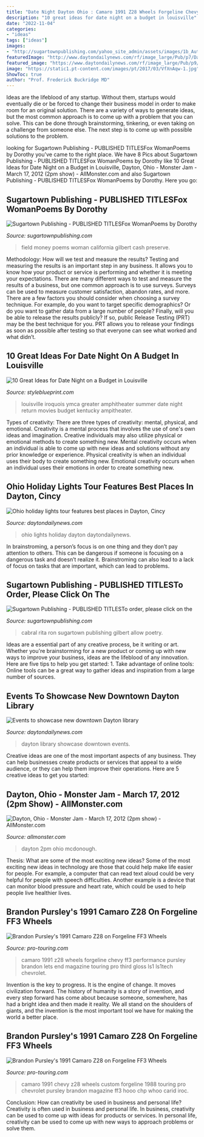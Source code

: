 ```yaml
---
title: "Date Night Dayton Ohio : Camaro 1991 Z28 Wheels Forgeline Chevy Ff3 Performance Pursley Brandon Lets End Magazine Touring Pro Third Gloss Ls1 Ls1tech Chevrolet"
description: "10 great ideas for date night on a budget in louisville"
date: "2022-11-04"
categories:
- "ideas"
tags: ["ideas"]
images:
- "http://sugartownpublishing.com/yahoo_site_admin/assets/images/1b_Author_photo_Ron_Cabral.63113149_std.jpg"
featuredImage: "http://www.daytondailynews.com/rf/image_large/Pub/p7/DaytonDailyNews/2016/12/29/Images/newsEngin.17269918_New-Dayton-Library-002.jpg"
featured_image: "https://www.daytondailynews.com/rf/image_large/Pub/p9/DaytonDailyNews/2018/11/20/Videos/4534851.vpx"
image: "https://static1.pt-content.com/images/pt/2017/03/VfXnAqw-1.jpg"
ShowToc: true
author: "Prof. Frederick Buckridge MD"
---
```



Ideas are the lifeblood of any startup. Without them, startups would eventually die or be forced to change their business model in order to make room for an original solution. There are a variety of ways to generate ideas, but the most common approach is to come up with a problem that you can solve. This can be done through brainstorming, tinkering, or even taking on a challenge from someone else. The next step is to come up with possible solutions to the problem.

	

		
looking for Sugartown Publishing - PUBLISHED TITLESFox WomanPoems by Dorothy you've came to the right place. We have 8 Pics about Sugartown Publishing - PUBLISHED TITLESFox WomanPoems by Dorothy like 10 Great Ideas for Date Night on a Budget in Louisville, Dayton, Ohio - Monster Jam - March 17, 2012 (2pm show) - AllMonster.com and also Sugartown Publishing - PUBLISHED TITLESFox WomanPoems by Dorothy. Here you go:
		
    
## Sugartown Publishing - PUBLISHED TITLESFox WomanPoems By Dorothy

<img loading=lazy src="http://sugartownpublishing.com/yahoo_site_admin/assets/images/Voices_from_the_Field_at_350_dpi.80123431_std.jpg" onerror="this.onerror=null;this.src='https://tse1.mm.bing.net/th?id=OIP.fjDD9v3ye_t8jggkGVyhbgHaLH&amp;pid=15.1';" alt="Sugartown Publishing - PUBLISHED TITLESFox WomanPoems by Dorothy">

_Source: sugartownpublishing.com_

>field money poems woman california gilbert cash preserve. 

	

Methodology: How will we test and measure the results?
Testing and measuring the results is an important step in any business. It allows you to know how your product or service is performing and whether it is meeting your expectations. There are many different ways to test and measure the results of a business, but one common approach is to use surveys. Surveys can be used to measure customer satisfaction, abandon rates, and more.
There are a few factors you should consider when choosing a survey technique. For example, do you want to target specific demographics? Or do you want to gather data from a large number of people? Finally, will you be able to release the results publicly? If so, public Release Testing (PRT) may be the best technique for you. PRT allows you to release your findings as soon as possible after testing so that everyone can see what worked and what didn’t.

    
## 10 Great Ideas For Date Night On A Budget In Louisville

<img loading=lazy src="https://cdn.styleblueprint.com/wp-content/uploads/2014/07/iroquois-ampitheater-ymca-greater-louisville.jpg" onerror="this.onerror=null;this.src='https://tse2.mm.bing.net/th?id=OIP.EEH3jF20HegmgiyQRvlbawHaEn&amp;pid=15.1';" alt="10 Great Ideas for Date Night on a Budget in Louisville">

_Source: styleblueprint.com_

>louisville iroquois ymca greater amphitheater summer date night return movies budget kentucky ampitheater. 

	

Types of creativity: There are three types of creativity: mental, physical, and emotional.
Creativity is a mental process that involves the use of one's own ideas and imagination. Creative individuals may also utilize physical or emotional methods to create something new. Mental creativity occurs when an individual is able to come up with new ideas and solutions without any prior knowledge or experience. Physical creativity is when an individual uses their body to create something new. Emotional creativity occurs when an individual uses their emotions in order to create something new.

    
## Ohio Holiday Lights Tour Features Best Places In Dayton, Cincy

<img loading=lazy src="https://www.daytondailynews.com/rf/image_large/Pub/p9/DaytonDailyNews/2018/11/20/Videos/4534851.vpx" onerror="this.onerror=null;this.src='https://tse2.mm.bing.net/th?id=OIP.dCCNPavpAlhhkNcMWXOpdgHaFa&amp;pid=15.1';" alt="Ohio holiday lights tour features best places in Dayton, Cincy">

_Source: daytondailynews.com_

>ohio lights holiday dayton daytondailynews. 

	

In brainstroming, a person’s focus is on one thing and they don’t pay attention to others. This can be dangerous if someone is focusing on a dangerous task and doesn’t realize it. Brainstroming can also lead to a lack of focus on tasks that are important, which can lead to problems.

    
## Sugartown Publishing - PUBLISHED TITLESTo Order, Please Click On The

<img loading=lazy src="http://sugartownpublishing.com/yahoo_site_admin/assets/images/1b_Author_photo_Ron_Cabral.63113149_std.jpg" onerror="this.onerror=null;this.src='https://tse3.mm.bing.net/th?id=OIP.KPuxpa3iDx0h8TYj5KzAhQAAAA&amp;pid=15.1';" alt="Sugartown Publishing - PUBLISHED TITLESTo order, please click on the">

_Source: sugartownpublishing.com_

>cabral rita ron sugartown publishing gilbert allow poetry. 

	

Ideas are a essential part of any creative process, be it writing or art. Whether you're brainstorming for a new product or coming up with new ways to improve your business, ideas are the lifeblood of any innovation. Here are five tips to help you get started: 1. Take advantage of online tools: Online tools can be a great way to gather ideas and inspiration from a large number of sources.

    
## Events To Showcase New Downtown Dayton Library

<img loading=lazy src="http://www.daytondailynews.com/rf/image_large/Pub/p7/DaytonDailyNews/2016/12/29/Images/newsEngin.17269918_New-Dayton-Library-002.jpg" onerror="this.onerror=null;this.src='https://tse1.mm.bing.net/th?id=OIP.x5lvUnYydIWQGtdL7ozJsgHaFX&amp;pid=15.1';" alt="Events to showcase new downtown Dayton library">

_Source: daytondailynews.com_

>dayton library showcase downtown events. 

	

Creative ideas are one of the most important aspects of any business. They can help businesses create products or services that appeal to a wide audience, or they can help them improve their operations. Here are 5 creative ideas to get you started: 

    
## Dayton, Ohio - Monster Jam - March 17, 2012 (2pm Show) - AllMonster.com

<img loading=lazy src="https://www.allmonster.com/wp-content/gallery/dayton-ohio-monster-jam-march-17-2012-2pm-show/img_5525.jpg" onerror="this.onerror=null;this.src='https://tse4.mm.bing.net/th?id=OIP.LWYnYGiLNpVtqZp_75JsOAHaLH&amp;pid=15.1';" alt="Dayton, Ohio - Monster Jam - March 17, 2012 (2pm show) - AllMonster.com">

_Source: allmonster.com_

>dayton 2pm ohio mcdonough. 

	

Thesis: What are some of the most exciting new ideas?
Some of the most exciting new ideas in technology are those that could help make life easier for people. For example, a computer that can read text aloud could be very helpful for people with speech difficulties. Another example is a device that can monitor blood pressure and heart rate, which could be used to help people live healthier lives.

    
## Brandon Pursley&#039;s 1991 Camaro Z28 On Forgeline FF3 Wheels

<img loading=lazy src="https://static1.pt-content.com/images/pt/2017/03/VfXnAqw-1.jpg" onerror="this.onerror=null;this.src='https://tse4.mm.bing.net/th?id=OIP.j8NjO2FGo3jhWc-Wufj2iAHaE6&amp;pid=15.1';" alt="Brandon Pursley&#039;s 1991 Camaro Z28 on Forgeline FF3 Wheels">

_Source: pro-touring.com_

>camaro 1991 z28 wheels forgeline chevy ff3 performance pursley brandon lets end magazine touring pro third gloss ls1 ls1tech chevrolet. 

	

Invention is the key to progress. It is the engine of change. It moves civilization forward. The history of humanity is a story of invention, and every step forward has come about because someone, somewhere, has had a bright idea and then made it reality. We all stand on the shoulders of giants, and the invention is the most important tool we have for making the world a better place.

    
## Brandon Pursley&#039;s 1991 Camaro Z28 On Forgeline FF3 Wheels

<img loading=lazy src="http://i.imgur.com/mhxhiFa.jpg" onerror="this.onerror=null;this.src='https://tse1.mm.bing.net/th?id=OIP.mKBoxg8BtQgtsP7tYb5CwQHaE6&amp;pid=15.1';" alt="Brandon Pursley&#039;s 1991 Camaro Z28 on Forgeline FF3 Wheels">

_Source: pro-touring.com_

>camaro 1991 chevy z28 wheels custom forgeline 1988 touring pro chevrolet pursley brandon magazine ff3 hooo chp whoo carid iroc. 

	

Conclusion: How can creativity be used in business and personal life?
Creativity is often used in business and personal life. In business, creativity can be used to come up with ideas for products or services. In personal life, creativity can be used to come up with new ways to approach problems or solve them.

